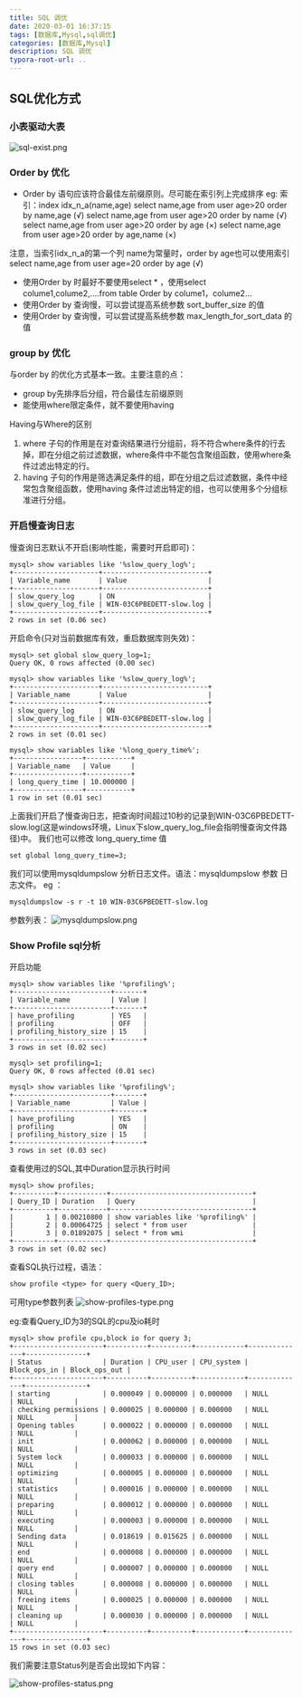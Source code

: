 ```yaml
---
title: SQL 调优
date: 2020-03-01 16:37:15
tags: [数据库,Mysql,sql调优]
categories: [数据库,Mysql]
description: SQL 调优
typora-root-url: ..
---
```


## SQL优化方式

### 小表驱动大表

![sql-exist.png](/images/database/sql-exist.png)

### Order by 优化

* Order by 语句应该符合最佳左前缀原则。尽可能在索引列上完成排序
eg:
索引：index  idx_n_a(name,age)
select name,age from user age>20 order by name,age (√)
select name,age from user age>20 order by name     (√)
select name,age from user age>20 order by age      (×)
select name,age from user age>20 order by age,name (×)

注意，当索引idx_n_a的第一个列 name为常量时，order by age也可以使用索引
select name,age from user age=20 order by age      (√)

* 使用Order by 时最好不要使用select * ，使用select colume1,colume2,....from table Order by colume1，colume2...
* 使用Order by 查询慢，可以尝试提高系统参数 sort_buffer_size 的值
* 使用Order by 查询慢，可以尝试提高系统参数 max_length_for_sort_data 的值

### group by 优化

与order by 的优化方式基本一致。主要注意的点：

* group by先排序后分组，符合最佳左前缀原则
* 能使用where限定条件，就不要使用having

Having与Where的区别
1. where 子句的作用是在对查询结果进行分组前，将不符合where条件的行去掉，即在分组之前过滤数据，where条件中不能包含聚组函数，使用where条件过滤出特定的行。
2. having 子句的作用是筛选满足条件的组，即在分组之后过滤数据，条件中经常包含聚组函数，使用having 条件过滤出特定的组，也可以使用多个分组标准进行分组。

### 开启慢查询日志

慢查询日志默认不开启(影响性能，需要时开启即可)：
```
mysql> show variables like '%slow_query_log%';
+---------------------+--------------------------+
| Variable_name       | Value                    |
+---------------------+--------------------------+
| slow_query_log      | ON                       |
| slow_query_log_file | WIN-03C6PBEDETT-slow.log |
+---------------------+--------------------------+
2 rows in set (0.06 sec)
```

开启命令(只对当前数据库有效，重启数据库则失效)：
```
mysql> set global slow_query_log=1;
Query OK, 0 rows affected (0.00 sec)

mysql> show variables like '%slow_query_log%';
+---------------------+--------------------------+
| Variable_name       | Value                    |
+---------------------+--------------------------+
| slow_query_log      | ON                       |
| slow_query_log_file | WIN-03C6PBEDETT-slow.log |
+---------------------+--------------------------+
2 rows in set (0.01 sec)

mysql> show variables like '%long_query_time%';
+-----------------+-----------+
| Variable_name   | Value     |
+-----------------+-----------+
| long_query_time | 10.000000 |
+-----------------+-----------+
1 row in set (0.01 sec)
```

上面我们开启了慢查询日志，把查询时间超过10秒的记录到WIN-03C6PBEDETT-slow.log(这是windows环境，Linux下slow_query_log_file会指明慢查询文件路径)中。
我们也可以修改 long_query_time 值
```
set global long_query_time=3;
```

我们可以使用mysqldumpslow 分析日志文件。语法：mysqldumpslow 参数 日志文件。
eg ：
```
mysqldumpslow -s r -t 10 WIN-03C6PBEDETT-slow.log
```
参数列表：
![mysqldumpslow.png](/images/database/mysqldumpslow.png)

### Show Profile sql分析
开启功能
```
mysql> show variables like '%profiling%';
+------------------------+-------+
| Variable_name          | Value |
+------------------------+-------+
| have_profiling         | YES   |
| profiling              | OFF   |
| profiling_history_size | 15    |
+------------------------+-------+
3 rows in set (0.02 sec)

mysql> set profiling=1;
Query OK, 0 rows affected (0.01 sec)

mysql> show variables like '%profiling%';
+------------------------+-------+
| Variable_name          | Value |
+------------------------+-------+
| have_profiling         | YES   |
| profiling              | ON    |
| profiling_history_size | 15    |
+------------------------+-------+
3 rows in set (0.03 sec)
```

查看使用过的SQL,其中Duration显示执行时间
```
mysql> show profiles;
+----------+------------+-----------------------------------+
| Query_ID | Duration   | Query                             |
+----------+------------+-----------------------------------+
|        1 | 0.00210800 | show variables like '%profiling%' |
|        2 | 0.00064725 | select * from user                |
|        3 | 0.01892075 | select * from wmi                 |
+----------+------------+-----------------------------------+
3 rows in set (0.02 sec)
```

查看SQL执行过程，语法：
```
show profile <type> for query <Query_ID>;
```

可用type参数列表
![show-profiles-type.png](/images/database/show-profiles-type.png)

eg:查看Query_ID为3的SQL的cpu及io耗时
```
mysql> show profile cpu,block io for query 3;
+----------------------+----------+----------+------------+--------------+---------------+
| Status               | Duration | CPU_user | CPU_system | Block_ops_in | Block_ops_out |
+----------------------+----------+----------+------------+--------------+---------------+
| starting             | 0.000049 | 0.000000 | 0.000000   | NULL         | NULL          |
| checking permissions | 0.000025 | 0.000000 | 0.000000   | NULL         | NULL          |
| Opening tables       | 0.000022 | 0.000000 | 0.000000   | NULL         | NULL          |
| init                 | 0.000062 | 0.000000 | 0.000000   | NULL         | NULL          |
| System lock          | 0.000033 | 0.000000 | 0.000000   | NULL         | NULL          |
| optimizing           | 0.000005 | 0.000000 | 0.000000   | NULL         | NULL          |
| statistics           | 0.000016 | 0.000000 | 0.000000   | NULL         | NULL          |
| preparing            | 0.000012 | 0.000000 | 0.000000   | NULL         | NULL          |
| executing            | 0.000003 | 0.000000 | 0.000000   | NULL         | NULL          |
| Sending data         | 0.018619 | 0.015625 | 0.000000   | NULL         | NULL          |
| end                  | 0.000008 | 0.000000 | 0.000000   | NULL         | NULL          |
| query end            | 0.000007 | 0.000000 | 0.000000   | NULL         | NULL          |
| closing tables       | 0.000008 | 0.000000 | 0.000000   | NULL         | NULL          |
| freeing items        | 0.000025 | 0.000000 | 0.000000   | NULL         | NULL          |
| cleaning up          | 0.000030 | 0.000000 | 0.000000   | NULL         | NULL          |
+----------------------+----------+----------+------------+--------------+---------------+
15 rows in set (0.03 sec)
```
我们需要注意Status列是否会出现如下内容：

![show-profiles-status.png](/images/database/show-profiles-status.png)